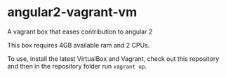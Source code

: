 # angular2-vagrant-vm
A vagrant box that eases contribution to angular 2


This box requires 4GB available ram and 2 CPUs.

To use, install the latest VirtualBox and Vagrant, check out this repository and then in the repository folder run `vagrant up`.